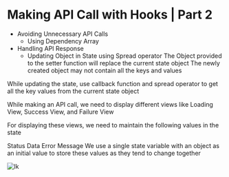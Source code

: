 # Making API Call with Hooks | Part 2

- Avoiding Unnecessary API Calls
  - Using Dependency Array
- Handling API Response
  - Updating Object in State using Spread operator
  The Object provided to the setter function will replace the current state object
The newly created object may not contain all the keys and values

While updating the state, use callback function and spread operator to get all the key values from the current state object
  
While making an API call, we need to display different views like Loading View, Success View, and Failure View

For displaying these views, we need to maintain the following values in the state

Status
Data
Error Message
We use a single state variable with an object as an initial value to store these values as they tend to change together


![lk](https://user-images.githubusercontent.com/111269058/206361759-e0024510-ddf4-4902-b3f7-4394352235b8.png)
